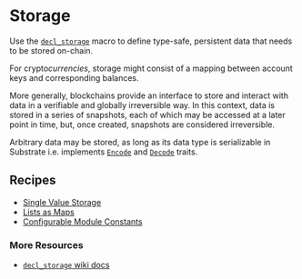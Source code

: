 # Storage

Use the [`decl_storage`](https://wiki.parity.io/decl_storage) macro to define type-safe, persistent data that needs to be stored on-chain.

For crypto*currencies*, storage might consist of a mapping between account keys and corresponding balances. 

More generally, blockchains provide an interface to store and interact with data in a verifiable and globally irreversible way. In this context, data is stored in a series of snapshots, each of which may be accessed at a later point in time, but, once created, snapshots are considered irreversible.

Arbitrary data may be stored, as long as its data type is serializable in Substrate i.e. implements [`Encode`](https://docs.rs/parity-codec/3.1.0/parity_codec/trait.Encode.html) and [`Decode`](https://docs.rs/parity-codec/3.1.0/parity_codec/trait.Decode.html#foreign-impls) traits.

## Recipes
- [Single Value Storage](./value.md)
- [Lists as Maps](./list.md)
- [Configurable Module Constants](./constants.md)

### More Resources

* [`decl_storage` wiki docs](https://wiki.parity.io/decl_storage)